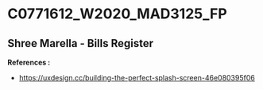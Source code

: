 # C0771612_W2020_MAD3125_FP
## Shree Marella - Bills Register
**References :**

* https://uxdesign.cc/building-the-perfect-splash-screen-46e080395f06


